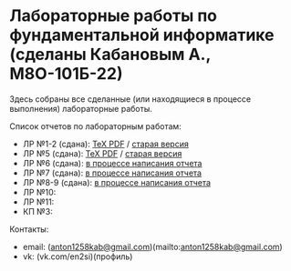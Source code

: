 # Лабораторные работы по фундаментальной информатике (сделаны Кабановым А., М8О-101Б-22)
Здесь собраны все сделанные (или находящиеся в процессе выполнения) лабораторные работы.

Список отчетов по лабораторным работам:
- ЛР №1-2 (сдана): [TeX PDF](https://github.com/anakabanov/FI-labs/blob/main/lab1/lab1.pdf) / [старая версия](https://github.com/anakabanov/FI-labs/blob/main/lab1/lab1_old.pdf)
- ЛР №5 (сдана): [TeX PDF](https://github.com/anakabanov/FI-labs/blob/main/lab5/lab5.pdf) / [старая версия](https://github.com/anakabanov/FI-labs/blob/main/lab5/lab5_old.pdf)
- ЛР №6 (сдана): [в процессе написания отчета](https://github.com/anakabanov/FI-labs/blob/main/lab6/lab6.tex)
- ЛР №7 (сдана): [в процессе написания отчета](https://github.com/anakabanov/FI-labs/blob/main/lab7/lab7.tex)
- ЛР №8-9 (сдана): [в процессе написания отчета](https://github.com/anakabanov/FI-labs/blob/main/lab9/lab9.pdf)
- ЛР №10:
- ЛР №11:
- КП №3:

Контакты:
- email: (anton1258kab@gmail.com)(mailto:anton1258kab@gmail.com)
- vk: (vk.com/en2si)(профиль)
